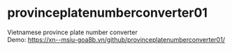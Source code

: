 # provinceplatenumberconverter01
Vietnamese province plate number converter</br>
Demo: https://xn--msiu-goa8b.vn/github/provinceplatenumberconverter01/
